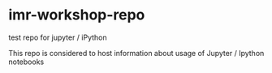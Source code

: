 # imr-workshop-repo
test repo for jupyter / iPython

This repo is considered to host information about usage of Jupyter / Ipython notebooks